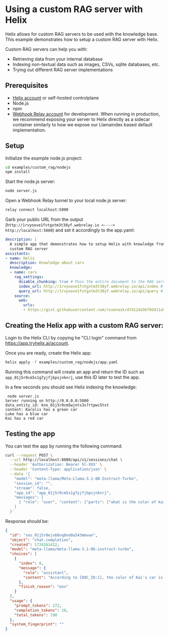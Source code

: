 # Using a custom RAG server with Helix

Helix allows for custom RAG servers to be used with the knowledge base. This example demonstrates how to setup a custom RAG server with Helix.

Custom RAG servers can help you with:
- Retrieving data from your internal database
- Indexing non-textual data such as images, CSVs, sqlite databases, etc.
- Trying out different RAG server implementations

## Prerequisites

- [Helix account](https://app.tryhelix.ai/) or self-hosted controlplane
- Node.js
- npm
- [Webhook Relay account](https://webhookrelay.com/) for development. When running in production, we recommend exposing your server to Helix directly as a sidecar container similarly to how we expose our Llamaindex based default implementation.

## Setup

Initialize the example node.js project:

```bash
cd examples/custom_rag/nodejs
npm install
```

Start the node.js server:

```bash
node server.js
```

Open a Webhook Relay tunnel to your local node.js server:

```bash
relay connect localhost:5000
```

Garb your public URL from the output (`http://1rvyoove1fvtgxtm3t38yf.webrelay.io <----> http://localhost:5000`) and set it accordingly to the app.yaml:

```yaml
description: |
  A simple app that demonstrates how to setup Helix with knowledge from a
  custom RAG server
assistants:
- name: Helix
  description: Knowledge about cars
  knowledge:
  - name: cars
    rag_settings:
      disable_chunking: true # Pass the entire document to the RAG server
      index_url: http://1rvyoove1fvtgxtm3t38yf.webrelay.io/api/index # <- replace with your domain
      query_url: http://1rvyoove1fvtgxtm3t38yf.webrelay.io/api/query # <- replace with your domain
    source:
      web:
        urls:
        - https://gist.githubusercontent.com/rusenask/d7d12da5bf8dd11a512e2f8143a4bd84/raw/bbf65a70aad34057b5595cb2aeaa8cf0c7d0277d/cars
```

## Creating the Helix app with a custom RAG server:

Login to the Helix CLI by copying he "CLI login" command from https://app.tryhelix.ai/account.

Once you are ready, create the Helix app:

```bash
helix apply -f examples/custom_rag/nodejs/app.yaml
```

Running this command will create an app and return the ID such as `app_01j5r0cm5s1g7yjfjbpsjnknrj`, use this ID later to test the app.

In a few seconds you should see Helix indexing the knowledge:

```
 node server.js
Server running on http://0.0.0.0:5000
data_entity_id: kno_01j5r0cm5wjnts3s7rtpwc5txt
content: Karolis has a green car
Luke has a blue car
Kai has a red car
```

## Testing the app

You can test the app by running the following command:

```bash
curl --request POST \
  --url http://localhost:8080/api/v1/sessions/chat \
  --header 'Authorization: Bearer hl-XXX' \
  --header 'Content-Type: application/json' \
  --data '{
    "model": "meta-llama/Meta-Llama-3.1-8B-Instruct-Turbo",
    "session_id": "",
    "stream": false,
    "app_id": "app_01j5r0cm5s1g7yjfjbpsjnknrj",    
    "messages": [      
      { "role": "user", "content": {"parts": ["what is the color of kai'\''s car?"]} }
    ]
  }'
```

Response should be:

```json
{
  "id": "ses_01j5r0ejx60vq8ne0a543mmvwn",
  "object": "chat.completion",
  "created": 1724161412,
  "model": "meta-llama/meta-llama-3.1-8b-instruct-turbo",
  "choices": [
    {
      "index": 0,
      "message": {
        "role": "assistant",
        "content": "According to [DOC_ID:1], the color of Kai's car is red."
      },
      "finish_reason": "eos"
    }
  ],
  "usage": {
    "prompt_tokens": 172,
    "completion_tokens": 18,
    "total_tokens": 190
  },
  "system_fingerprint": ""
}
```